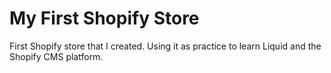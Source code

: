 # My First Shopify Store
First Shopify store that I created.  Using it as practice to learn Liquid and the Shopify CMS platform.
